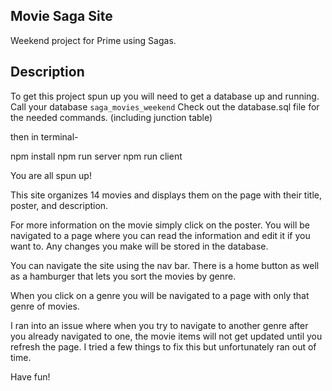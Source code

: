 ## Movie Saga Site
Weekend project for Prime using Sagas.
## Description

To get this project spun up you will need to get a database up and running.
Call your database `saga_movies_weekend`
Check out the database.sql file for the needed commands. (including junction table)

then in terminal-

npm install
npm run server
npm run client

You are all spun up!

This site organizes 14 movies and displays them on the page with their title, poster, and description.

For more information on the movie simply click on the poster. You will be navigated to a page where you can read the information and edit it if you want to. Any changes you make will be stored in the database. 

You can navigate the site using the nav bar. There is a home button as well as a hamburger that lets you sort the movies by genre.

When you click on a genre you will be navigated to a page with only that genre of movies. 

I ran into an issue where when you try to navigate to another genre after you already navigated to one, the movie items will not get updated until you refresh the page. I tried a few things to fix this but unfortunately ran out of time.

Have fun!

